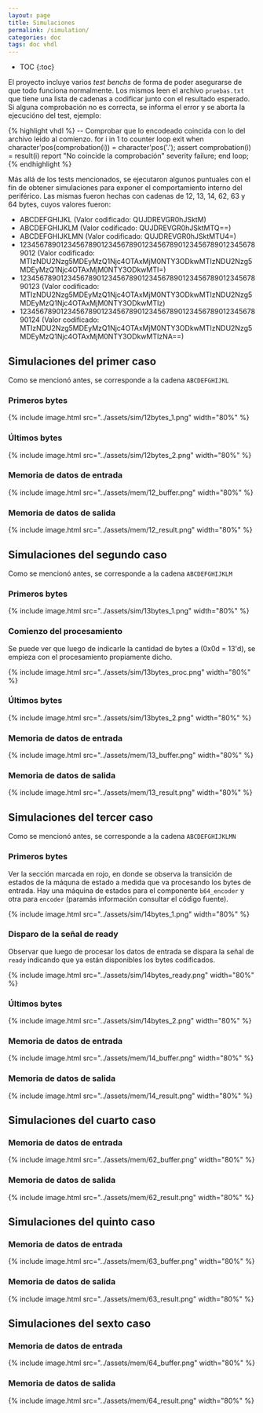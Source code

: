 ```yaml
---
layout: page
title: Simulaciones
permalink: /simulation/
categories: doc
tags: doc vhdl
---
```


- TOC
{:toc}

El proyecto incluye varios *test benchs* de forma de poder asegurarse de que todo funciona normalmente.  Los mismos leen el archivo `pruebas.txt` que tiene una lista de cadenas a codificar junto con el resultado esperado.  Si alguna comprobación no es correcta, se informa el error y se aborta la ejecucióno del test, ejemplo:

{% highlight vhdl %}
  -- Comprobar que lo encodeado coincida con lo del archivo leido al comienzo.
  for i in 1 to counter loop
    exit when character'pos(comprobation(i)) = character'pos('.');
    assert comprobation(i) = result(i)
      report "No coincide la comprobación"
      severity failure;
  end loop;
{% endhighlight %}

Más allá de los tests mencionados, se ejecutaron algunos puntuales con el fin de obtener simulaciones para exponer el comportamiento interno del periférico.  Las mismas fueron hechas con cadenas de 12, 13, 14, 62, 63 y 64 bytes, cuyos valores fueron:

* ABCDEFGHIJKL (Valor codificado: QUJDREVGR0hJSktM)
* ABCDEFGHIJKLM (Valor codificado: QUJDREVGR0hJSktMTQ==)
* ABCDEFGHIJKLMN (Valor codificado: QUJDREVGR0hJSktMTU4=)
* 12345678901234567890123456789012345678901234567890123456789012 (Valor codificado: MTIzNDU2Nzg5MDEyMzQ1Njc4OTAxMjM0NTY3ODkwMTIzNDU2Nzg5MDEyMzQ1Njc4OTAxMjM0NTY3ODkwMTI=)
* 123456789012345678901234567890123456789012345678901234567890123 (Valor codificado: MTIzNDU2Nzg5MDEyMzQ1Njc4OTAxMjM0NTY3ODkwMTIzNDU2Nzg5MDEyMzQ1Njc4OTAxMjM0NTY3ODkwMTIz)
* 123456789012345678901234567890123456789012345678901234567890124 (Valor codificado: MTIzNDU2Nzg5MDEyMzQ1Njc4OTAxMjM0NTY3ODkwMTIzNDU2Nzg5MDEyMzQ1Njc4OTAxMjM0NTY3ODkwMTIzNA==)

## Simulaciones del primer caso

Como se mencionó antes, se corresponde a la cadena `ABCDEFGHIJKL`

### Primeros bytes

{% include image.html src="../assets/sim/12bytes_1.png" width="80%" %}

### Últimos bytes

{% include image.html src="../assets/sim/12bytes_2.png" width="80%" %}

### Memoria de datos de entrada

{% include image.html src="../assets/mem/12_buffer.png" width="80%" %}

### Memoria de datos de salida

{% include image.html src="../assets/mem/12_result.png" width="80%" %}

## Simulaciones del segundo caso

Como se mencionó antes, se corresponde a la cadena `ABCDEFGHIJKLM`

### Primeros bytes

{% include image.html src="../assets/sim/13bytes_1.png" width="80%" %}

### Comienzo del procesamiento

Se puede ver que luego de indicarle la cantidad de bytes a (0x0d = 13'd), se empieza con el procesamiento propiamente dicho.

{% include image.html src="../assets/sim/13bytes_proc.png" width="80%" %}

### Últimos bytes

{% include image.html src="../assets/sim/13bytes_2.png" width="80%" %}

### Memoria de datos de entrada

{% include image.html src="../assets/mem/13_buffer.png" width="80%" %}

### Memoria de datos de salida

{% include image.html src="../assets/mem/13_result.png" width="80%" %}


## Simulaciones del tercer caso

Como se mencionó antes, se corresponde a la cadena `ABCDEFGHIJKLMN`

### Primeros bytes

Ver la sección marcada en rojo, en donde se observa la transición de estados de la máquna de estado a medida que va procesando los bytes de entrada.  Hay una máquina de estados para el componente `b64_encoder` y otra para `encoder` (paramás información consultar el código fuente).

{% include image.html src="../assets/sim/14bytes_1.png" width="80%" %}

### Disparo de la señal de ready

Observar que luego de procesar los datos de entrada se dispara la señal de `ready` indicando que ya están disponibles los bytes codificados.

{% include image.html src="../assets/sim/14bytes_ready.png" width="80%" %}

### Últimos bytes

{% include image.html src="../assets/sim/14bytes_2.png" width="80%" %}

### Memoria de datos de entrada

{% include image.html src="../assets/mem/14_buffer.png" width="80%" %}

### Memoria de datos de salida

{% include image.html src="../assets/mem/14_result.png" width="80%" %}

## Simulaciones del cuarto caso

### Memoria de datos de entrada

{% include image.html src="../assets/mem/62_buffer.png" width="80%" %}

### Memoria de datos de salida

{% include image.html src="../assets/mem/62_result.png" width="80%" %}

## Simulaciones del quinto caso

### Memoria de datos de entrada

{% include image.html src="../assets/mem/63_buffer.png" width="80%" %}

### Memoria de datos de salida

{% include image.html src="../assets/mem/63_result.png" width="80%" %}

## Simulaciones del sexto caso

### Memoria de datos de entrada

{% include image.html src="../assets/mem/64_buffer.png" width="80%" %}

### Memoria de datos de salida

{% include image.html src="../assets/mem/64_result.png" width="80%" %}

